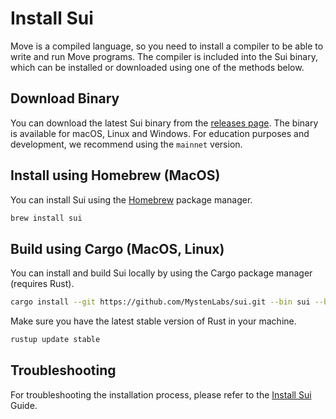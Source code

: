 # Install Sui

Move is a compiled language, so you need to install a compiler to be able to write and run Move programs. The compiler is included into the Sui binary, which can be installed or downloaded using one of the methods below.

## Download Binary

You can download the latest Sui binary from the [releases page](https://github.com/MystenLabs/sui/releases). The binary is available for macOS, Linux and Windows. For education purposes and development, we recommend using the `mainnet` version.

## Install using Homebrew (MacOS)

You can install Sui using the [Homebrew](https://brew.sh/) package manager.

```bash
brew install sui
```

## Build using Cargo (MacOS, Linux)

You can install and build Sui locally by using the Cargo package manager (requires Rust).

```bash
cargo install --git https://github.com/MystenLabs/sui.git --bin sui --branch mainnet
```

Make sure you have the latest stable version of Rust in your machine.

```bash
rustup update stable
```

## Troubleshooting

For troubleshooting the installation process, please refer to the [Install Sui](https://docs.sui.io/guides/developer/getting-started/sui-install) Guide.
